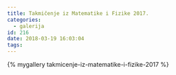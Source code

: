 ```yaml
---
title: Takmičenje iz Matematike i Fizike 2017.
categories:
  - galerija
id: 216
date: 2018-03-19 16:03:04
tags:
---
```


{% mygallery takmicenje-iz-matematike-i-fizike-2017 %}